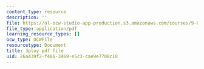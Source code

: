 ```yaml
---
content_type: resource
description: ''
file: https://ol-ocw-studio-app-production.s3.amazonaws.com/courses/9-04-sensory-systems-fall-2013/26a439f2f4863469e5c3cae9e7708c18_LJZi6CZafms.pdf
file_type: application/pdf
learning_resource_types: []
ocw_type: OCWFile
resourcetype: Document
title: 3play pdf file
uid: 26a439f2-f486-3469-e5c3-cae9e7708c18
---
```

